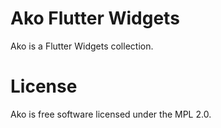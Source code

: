# Ako Flutter Widgets

Ako is a Flutter Widgets collection.

# License

Ako is free software licensed under the MPL 2.0.
